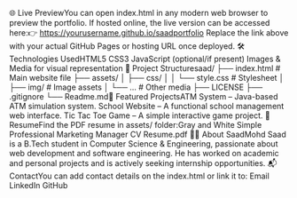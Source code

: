 🌐 Live PreviewYou can open index.html in any modern web browser to preview the portfolio.
If hosted online, the live version can be accessed here:👉 https://yourusername.github.io/saadportfolio
Replace the link above with your actual GitHub Pages or hosting URL once deployed.
🛠️ Technologies UsedHTML5
CSS3
JavaScript (optional/if present)
Images & Media for visual representation
📁 Project Structuresaad/
├── index.html                # Main website file
├── assets/
│   ├── css/
│   │   └── style.css         # Stylesheet
│   ├── img/                  # Image assets
│   └── ...                   # Other media
├── LICENSE
├── .gitignore
└── Readme.md📸 Featured ProjectsATM System – Java-based ATM simulation system.
School Website – A functional school management web interface.
Tic Tac Toe Game – A simple interactive game project.
🧾 ResumeFind the PDF resume in assets/ folder:Gray and White Simple Professional Marketing Manager CV Resume.pdf
🧑‍💻 About SaadMohd Saad is a B.Tech student in Computer Science & Engineering, passionate about web development and software engineering. He has worked on academic and personal projects and is actively seeking internship opportunities.
📬 ContactYou can add contact details on the index.html or link it to:
Email
LinkedIn
GitHub